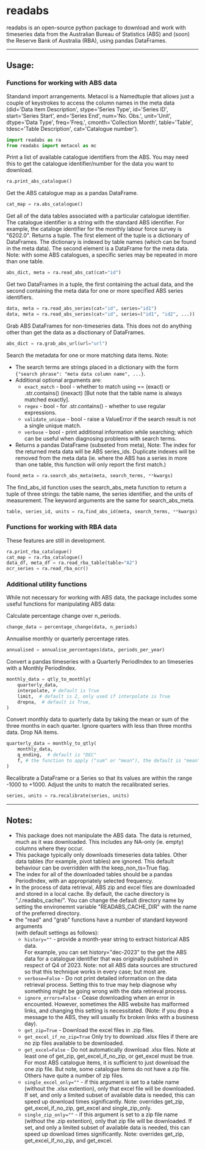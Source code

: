# readabs

readabs is an open-source python package to download and work with 
timeseries data from the Australian Bureau of Statistics (ABS) and
(soon) the Reserve Bank of Australia (RBA), using pandas DataFrames. 

---


## Usage:
### Functions for working with ABS data


Standand import arrangements. Metacol is a Namedtuple that allows just a couple of
keystrokes to access the column names in the meta data (did='Data Item Description', stype='Series Type', id='Series ID', start='Series Start', end='Series End', num='No. Obs.', unit='Unit', dtype='Data Type', freq='Freq.', cmonth='Collection Month', table='Table', tdesc='Table Description', cat='Catalogue number').  
```python
import readabs as ra
from readabs import metacol as mc
```



Print a list of available catalogue identifiers from the ABS. You may need
this to get the catalogue identifier/number for the data you want to download.
```python
ra.print_abs_catalogue()
```


Get the ABS catalogue map as a pandas DataFrame.
```python
cat_map = ra.abs_catalogue()
```


Get all of the data tables associated with a particular catalogue identifier.
The catalogue identifier is a string with the standard ABS identifier. For example, 
the cataloge identifier for the monthly labour force survey is "6202.0".
Returns a tuple. The first element of the tuple is a dictionary of DataFrames.
The dictionary is indexed by table names (which can be found in the meta data).
The second element is a DataFrame for the meta data. Note: with some ABS
catalogues, a specific series may be repeated in more than one table.
```python
abs_dict, meta = ra.read_abs_cat(cat="id")
```


Get two DataFrames in a tuple, the first containing the actual data, and the
second containing the meta data for one or more specified ABS series identifiers.
```python
data, meta = ra.read_abs_series(cat="id", series="id1")
data, meta = ra.read_abs_series(cat="id", series=("id1", "id2", ...))
```


Grab ABS DataFrames for non-timeseries data. This does not do anything other than get 
the data as a disctionary of DataFrames.
```python
abs_dict = ra.grab_abs_url(url="url")
```


Search the metadata for one or more matching data items. Note:
- The search terms are strings placed in a dictionary with the form 
  `{"search phrase": "meta data column name", ...}`. 
- Additional optional arguments are:
     - `exact_match` - bool - whether to match using == (exact) or .str.contains() (inexact)
       [But note that the table name is always matched exactly].
     - `regex` - bool - for .str.contains() - whether to use regular expressions.
     - `validate_unique` - bool - raise a ValueError if the search result is not a single 
       unique match.
     - `verbose` - bool - print additional information while searching; which can
       be useful when diagnosing problems with search terms.
- Returns a pandas DataFrame (subseted from meta), Note: The index for the returned 
  meta data will be ABS series_ids. Duplicate indexes will be removed from the meta 
  data (ie. where the ABS has a series in more than one table, this function will only 
  report the first match.)

```python
found_meta = ra.search_abs_meta(meta, search_terms, **kwargs)

```

The find_abs_id function uses the search_abs_meta function to return a tuple of three strings: the table name, the series identifier, and the units of measurement. The keyword arguments are the same for search_abs_meta.
```python
table, series_id, units = ra,find_abs_id(meta, search_terms, **kwargs)
```

### Functions for working with RBA data
These features are still in development.

```python
ra.print_rba_catalogue()
cat_map = ra.rba_catalogue()
data_df, meta_df = ra.read_rba_table(table="A2")
ocr_series = ra.read_rba_ocr()
```


### Additional utility functions
While not necessary for working with ABS data, the package includes some useful
functions for manipulating ABS data:

Calculate percentage change over n_periods.
```python
change_data = percentage_change(data, n_periods)
```

Annualise monthly or quarterly percentage rates.
```python
annualised = annualise_percentages(data, periods_per_year)
```

Convert a pandas timeseries with a Quarterly PeriodIndex to an
timeseries with a Monthly PeriodIndex.
```python
monthly_data = qtly_to_monthly(
    quarterly_data, 
    interpolate, # default is True
    limit,  # default is 2, only used if interpolate is True
    dropna,  # default is True,
)
```

Convert monthly data to quarterly data by taking the mean or sum of
the three months in each quarter. Ignore quarters with less than
three months data. Drop NA items. 
```python
quarterly_data = monthly_to_qtly(
    monthly_data,
    q_ending,  # default is "DEC"
    f, # the function to apply ("sum" or "mean"), the default is "mean"
)
```

Recalibrate a DataFrame or a Series so that its values are within the 
range -1000 to +1000. Adjust the units to match the recalibrated series.
```python
series, units = ra.recalibrate(series, units)
```


---

## Notes:

 * This package does not manipulate the ABS data. The data is returned, much as it
   was downloaded. This includes any NA-only (ie. empty) columns where they occur.
 * This package typically only downloads timeseries data tables. Other data tables
   (for example, pivot tables) are ignored. This default behaviour can be overridden
   with the keep_non_ts=True flag.
 * The index for all of the downloaded tables should be a pandas PeriodIndex, with an
   appropriately selected frequency. 
 * In the process of data retrieval, ABS zip and excel files are downloaded and
   stored in a local cache. By default, the cache directory is "./.readabs_cache/". 
   You can change the default directory name by setting the environemnt variable 
   "READABS_CACHE_DIR" with the name of the preferred directory.
 * the "read" and "grab" functions have a number of standard keyword arguments  
   (with default settings as follows):
   - `history=""` - provide a month-year string to extract historical ABS data.  
     For example, you can set history="dec-2023" to the get the ABS data for a 
     catalogue identifier that was originally published in respect of Q4 of 2023. 
     Note: not all ABS data sources are structured so that this technique works
     in every case; but most are.
   - `verbose=False` - Do not print detailed information on the data retrieval process.
     Setting this to true may help diagnose why something might be going wrong with the
     data retrieval process. 
   - `ignore_errors=False` - Cease downloading when an error in encounted. However,
     sometimes the ABS website has malformed links, and changing this setting is 
     necessitated. (Note: if you drop a message to the ABS, they will usually fix 
     broken links with a business day). 
   - `get_zip=True` - Download the excel files in .zip files.
   - `get_excel_if_no_zip=True` Only try to download .xlsx files if there are no
     zip files available to be downloaded.
   - `get_excel=False` - Do not automatically download .xlsx files. 
     Note at least one of get_zip, get_excel_if_no_zip, or get_excel must be true. 
     For most ABS catalogue items, it is sufficient to just download the one zip 
     file. But note, some catalogue items do not have a zip file. Others have 
     quite a number of zip files.
   - `single_excel_only=""` - if this argument is set to a table name (without the 
     .xlsx extention), only that excel file will be downloaded. If set, and only a 
     limited subset of available data is needed, this can speed up download 
     times significantly. Note: overrides get_zip, get_excel_if_no_zip, get_excel and 
     single_zip_only.
   - `single_zip_only=""` - if this argument is set to a zip file name (without
     the .zip extention), only that zip file will be downloaded. If set, and only a 
     limited subset of available data is needed, this can speed up download times 
     significantly. Note: overrides get_zip, get_excel_if_no_zip, and get_excel.

